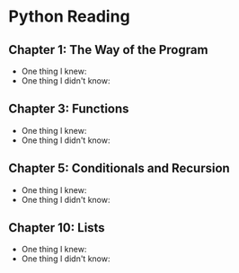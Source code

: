 # Python Reading

## Chapter 1: The Way of the Program
- One thing I knew: 
- One thing I didn't know: 
## Chapter 3: Functions
- One thing I knew: 
- One thing I didn't know: 
## Chapter 5: Conditionals and Recursion
- One thing I knew: 
- One thing I didn't know: 
## Chapter 10: Lists
- One thing I knew: 
- One thing I didn't know: 